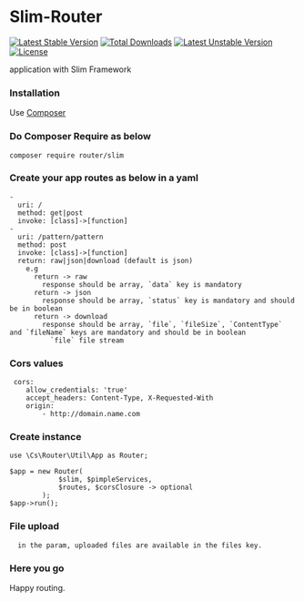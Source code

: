 # Slim-Router

[![Latest Stable Version](https://poser.pugx.org/router/slim/v/stable?format=flat-square)](https://packagist.org/packages/router/slim)
[![Total Downloads](https://poser.pugx.org/router/slim/downloads?format=flat-square)](https://packagist.org/packages/router/slim)
[![Latest Unstable Version](https://poser.pugx.org/router/slim/v/unstable?format=flat-square)](https://packagist.org/packages/router/slim)
[![License](https://poser.pugx.org/router/slim/license?format=flat-square)](https://packagist.org/packages/router/slim)

application with Slim Framework

### Installation

Use [Composer](https://getcomposer.org/)

### Do Composer Require as below
```
composer require router/slim
```

### Create your app routes as below in a yaml
```
-
  uri: /
  method: get|post
  invoke: [class]->[function]
-
  uri: /pattern/pattern
  method: post
  invoke: [class]->[function]
  return: raw|json|download (default is json)
    e.g
      return -> raw
        response should be array, `data` key is mandatory
      return -> json
        response should be array, `status` key is mandatory and should be in boolean
      return -> download
        response should be array, `file`, `fileSize`, `ContentType` and `fileName` keys are mandatory and should be in boolean
          `file` file stream
```
 ### Cors values
```
 cors:
    allow_credentials: 'true'
    accept_headers: Content-Type, X-Requested-With
    origin:
        - http://domain.name.com
```
### Create instance
```
use \Cs\Router\Util\App as Router;

$app = new Router(
            $slim, $pimpleServices,
            $routes, $corsClosure -> optional
        );
$app->run();
```
### File upload
```
  in the param, uploaded files are available in the files key.
```

### Here you go

Happy routing.
